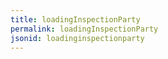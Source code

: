 ```yaml
---
title: loadingInspectionParty
permalink: loadingInspectionParty
jsonid: loadinginspectionparty
---
```

